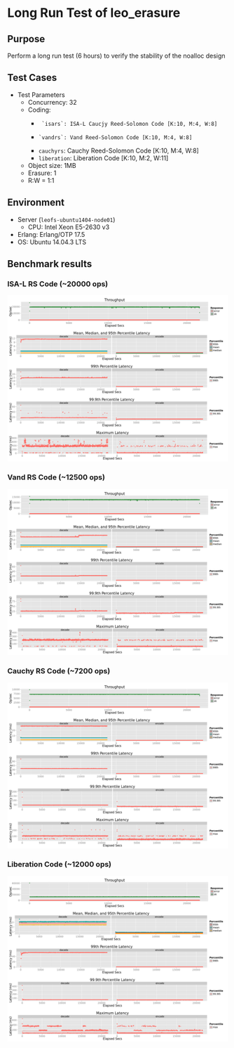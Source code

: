# Long Run Test of leo_erasure
## Purpose
Perform a long run test (6 hours) to verify the stability of the noalloc design

## Test Cases
* Test Parameters
    * Concurrency: 32
    * Coding: 
      *      `isars`: ISA-L Caucjy Reed-Solomon Code [K:10, M:4, W:8]
      *     `vandrs`: Vand Reed-Solomon Code [K:10, M:4, W:8]
      *   `cauchyrs`: Cauchy Reed-Solomon Code [K:10, M:4, W:8]
      * `liberation`: Liberation Code [K:10, M:2, W:11]
    * Object size: 1MB
    * Erasure: 1
    * R:W = 1:1

## Environment
* Server (`leofs-ubuntu1404-node01`)
    * CPU: Intel Xeon E5-2630 v3
* Erlang: Erlang/OTP 17.5
* OS: Ubuntu 14.04.3 LTS

## Benchmark results
### ISA-L RS Code (~20000 ops)
![isars](isars/summary.png)

### Vand RS Code (~12500 ops)
![vandrs](vandrs/summary.png)

### Cauchy RS Code (~7200 ops)
![cauchyrs](cauchyrs/summary.png)

### Liberation Code (~12000 ops)
![liberation](liberation/summary.png)
